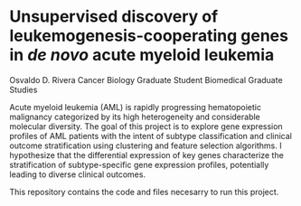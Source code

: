 # Unsupervised discovery of leukemogenesis-cooperating genes in *de novo* acute myeloid leukemia

Osvaldo D. Rivera
Cancer Biology Graduate Student
Biomedical Graduate Studies

Acute myeloid leukemia (AML) is rapidly progressing hematopoietic malignancy categorized by its high heterogeneity and considerable molecular diversity. The goal of this project is to explore gene expression profiles of AML patients with the intent of subtype classification and clinical outcome stratification using clustering and feature selection algorithms. I hypothesize that the differential expression of key genes characterize the stratification of subtype-specific gene expression profiles, potentially leading to diverse clinical outcomes.

This repository contains the code and files necesarry to run this project.

